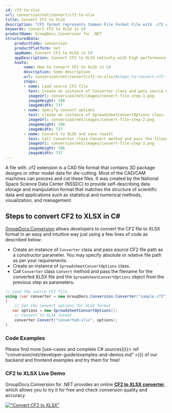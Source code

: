 ```yaml
---
id: cf2-to-xlsx
url: conversion/net/convert/cf2-to-xlsx
title: Convert CF2 to XLSX
description: "CF2 format represents Common File Format File with .cf2 extension. Learn how to convert CF2 to XLSX file programmatically in C# language using GroupDocs.Conversion for .NET library."
keywords: Convert CF2 to XLSX in C#
productName: GroupDocs.Conversion for .NET
structuredData:
    productCode: conversion
    productPlatform: net
    appName: Convert CF2 to XLSX in C#
    appDescription: Convert CF2 to XLSX natively with high performance using C# language and server side GroupDocs.Conversion for .NET APIs, without the use of any software like Microsoft or Open Office.
    howTo:
        name: How to convert CF2 to XLSX in C# 
        description: Some description
        url: conversion/net/convert/cf2-to-xlsx/#steps-to-convert-cf2-to-xlsx-in-c
        steps:
        - name: Load source CF2 file 
          text: Create an instance of Converter class and pass source CF2 file path as a constructor parameter. You may specify absolute or relative file path as per your requirements. 
          imageUrl: conversion/net/images/convert-file-step-1.png
          imageHeight: 196
          imageWidth: 737
        - name: Specify convert options 
          text: Create an instance of SpreadsheetConvertOptions class.
          imageUrl: conversion/net/images/convert-file-step-2.png
          imageHeight: 196
          imageWidth: 737
        - name: Convert to XLSX and save result 
          text: Call Converter class Convert method and pass the filename for the converted HTML file and the SpreadsheetConvertOptions object from the previous step as parameters.
          imageUrl: conversion/net/images/convert-file-step-3.png
          imageHeight: 196
          imageWidth: 737
---
```


A file with .cf2 extension is a CAD file format that contains 3D package designs or other model data for die-cutting. Most of the CAD/CAM machines can process and cut these files. It was created by the National Space Science Data Center (NSSDC) to provide self-describing data storage and manipulation format that matches the structure of scientific data and applications such as statistical and numerical methods, visualization, and management. 

## Steps to convert CF2 to XLSX in C#

[GroupDocs.Conversion](https://products.groupdocs.com/conversion/net) allows developers to convert the CF2 file to XLSX format in an easy and intuitive way just using a few lines of code as described below:

* Create an instance of `Converter` class and pass source CF2 file path as a constructor parameter. You may specify absolute or relative file path as per your requirements. 
* Create an instance of `SpreadsheetConvertOptions` class.
* Call `Converter` class `Convert` method and pass the filename for the converted XLSX file and the `SpreadsheetConvertOptions` object from the previous step as parameters.

```csharp
// Load the source CF2 file
using (var converter = new GroupDocs.Conversion.Converter("sample.cf2"))
{
    // Set the convert options for XLSX format
   var options = new SpreadsheetConvertOptions();
    // Convert to XLSX format
    converter.Convert("converted.xlsx", options);
}
```

### Code Examples

Please find more [use-cases and complete C# sources]({{< ref "conversion/net/developer-guide/examples-and-demos.md" >}}) of our backend and frontend examples and try them for free!

### CF2 to XLSX Live Demo

GroupDocs.Conversion for .NET provides an online [**CF2 to XLSX converter**](https://products.groupdocs.app/conversion/cf2-to-xlsx), which allows you to try it for free and check conversion quality and accuracy.

[!["Convert CF2 to XLSX"](conversion/net/images/convert-to-xlsx/convert-cf2-to-xlsx.png)](https://products.groupdocs.app/conversion/cf2-to-xlsx)